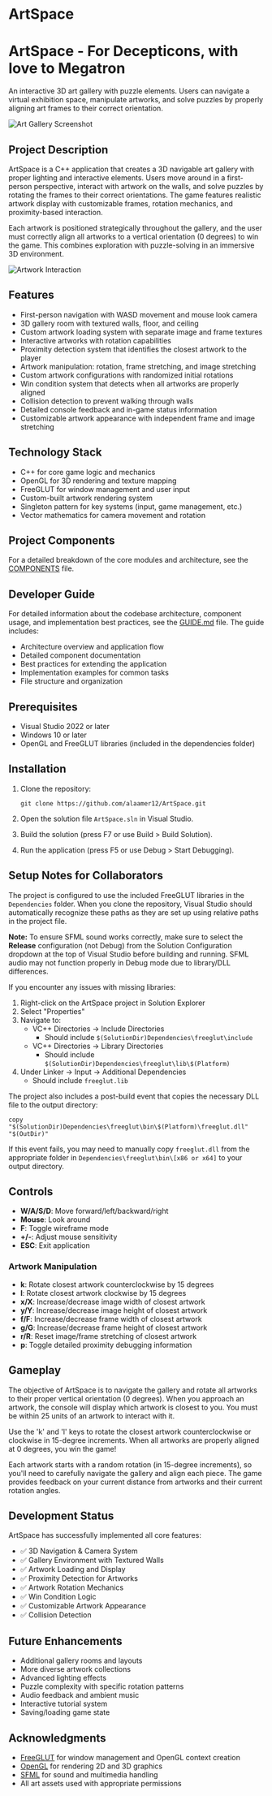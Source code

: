 # ArtSpace

# ArtSpace - For Decepticons, with love to Megatron

An interactive 3D art gallery with puzzle elements. Users can navigate a virtual exhibition space, manipulate artworks, and solve puzzles by properly aligning art frames to their correct orientation.

![Art Gallery Screenshot](https://raw.githubusercontent.com/alaamer12/ArtSpace/main/ArtSpace/assets/pictures/screenshots/screen1.PNG)

## Project Description

ArtSpace is a C++ application that creates a 3D navigable art gallery with proper lighting and interactive elements. Users move around in a first-person perspective, interact with artwork on the walls, and solve puzzles by rotating the frames to their correct orientations. The game features realistic artwork display with customizable frames, rotation mechanics, and proximity-based interaction.

Each artwork is positioned strategically throughout the gallery, and the user must correctly align all artworks to a vertical orientation (0 degrees) to win the game. This combines exploration with puzzle-solving in an immersive 3D environment.

![Artwork Interaction](https://raw.githubusercontent.com/alaamer12/ArtSpace/main/ArtSpace/assets/pictures/screenshots/screen2.PNG)
## Features

- First-person navigation with WASD movement and mouse look camera
- 3D gallery room with textured walls, floor, and ceiling
- Custom artwork loading system with separate image and frame textures
- Interactive artworks with rotation capabilities
- Proximity detection system that identifies the closest artwork to the player
- Artwork manipulation: rotation, frame stretching, and image stretching
- Custom artwork configurations with randomized initial rotations
- Win condition system that detects when all artworks are properly aligned
- Collision detection to prevent walking through walls
- Detailed console feedback and in-game status information
- Customizable artwork appearance with independent frame and image stretching

## Technology Stack

- C++ for core game logic and mechanics
- OpenGL for 3D rendering and texture mapping
- FreeGLUT for window management and user input
- Custom-built artwork rendering system
- Singleton pattern for key systems (input, game management, etc.)
- Vector mathematics for camera movement and rotation

## Project Components

For a detailed breakdown of the core modules and architecture, see the [COMPONENTS](https://raw.githubusercontent.com/alaamer12/ArtSpace/main/COMPONENTS.md) file.

## Developer Guide

For detailed information about the codebase architecture, component usage, and implementation best practices, see the [GUIDE.md](https://raw.githubusercontent.com/alaamer12/ArtSpace/main/GUIDE.md) file. The guide includes:

- Architecture overview and application flow
- Detailed component documentation
- Best practices for extending the application
- Implementation examples for common tasks
- File structure and organization

## Prerequisites

- Visual Studio 2022 or later
- Windows 10 or later
- OpenGL and FreeGLUT libraries (included in the dependencies folder)

## Installation

1. Clone the repository:
   ```
   git clone https://github.com/alaamer12/ArtSpace.git
   ```

2. Open the solution file `ArtSpace.sln` in Visual Studio.

3. Build the solution (press F7 or use Build > Build Solution).

4. Run the application (press F5 or use Debug > Start Debugging).

## Setup Notes for Collaborators

The project is configured to use the included FreeGLUT libraries in the `Dependencies` folder. When you clone the repository, Visual Studio should automatically recognize these paths as they are set up using relative paths in the project file.

**Note:** To ensure SFML sound works correctly, make sure to select the **Release** configuration (not Debug) from the Solution Configuration dropdown at the top of Visual Studio before building and running. SFML audio may not function properly in Debug mode due to library/DLL differences.

If you encounter any issues with missing libraries:

1. Right-click on the ArtSpace project in Solution Explorer
2. Select "Properties"
3. Navigate to:
   - VC++ Directories → Include Directories
     - Should include `$(SolutionDir)Dependencies\freeglut\include`
   - VC++ Directories → Library Directories
     - Should include `$(SolutionDir)Dependencies\freeglut\lib\$(Platform)`
4. Under Linker → Input → Additional Dependencies
   - Should include `freeglut.lib`

The project also includes a post-build event that copies the necessary DLL file to the output directory:
```
copy "$(SolutionDir)Dependencies\freeglut\bin\$(Platform)\freeglut.dll" "$(OutDir)"
```

If this event fails, you may need to manually copy `freeglut.dll` from the appropriate folder in `Dependencies\freeglut\bin\[x86 or x64]` to your output directory.

## Controls

- **W/A/S/D**: Move forward/left/backward/right
- **Mouse**: Look around
- **F**: Toggle wireframe mode
- **+/-**: Adjust mouse sensitivity
- **ESC**: Exit application

### Artwork Manipulation
- **k**: Rotate closest artwork counterclockwise by 15 degrees
- **l**: Rotate closest artwork clockwise by 15 degrees
- **x/X**: Increase/decrease image width of closest artwork
- **y/Y**: Increase/decrease image height of closest artwork
- **f/F**: Increase/decrease frame width of closest artwork
- **g/G**: Increase/decrease frame height of closest artwork
- **r/R**: Reset image/frame stretching of closest artwork
- **p**: Toggle detailed proximity debugging information

## Gameplay

The objective of ArtSpace is to navigate the gallery and rotate all artworks to their proper vertical orientation (0 degrees). When you approach an artwork, the console will display which artwork is closest to you. You must be within 25 units of an artwork to interact with it.

Use the 'k' and 'l' keys to rotate the closest artwork counterclockwise or clockwise in 15-degree increments. When all artworks are properly aligned at 0 degrees, you win the game!

Each artwork starts with a random rotation (in 15-degree increments), so you'll need to carefully navigate the gallery and align each piece. The game provides feedback on your current distance from artworks and their current rotation angles.

## Development Status

ArtSpace has successfully implemented all core features:

- ✅ 3D Navigation & Camera System
- ✅ Gallery Environment with Textured Walls
- ✅ Artwork Loading and Display
- ✅ Proximity Detection for Artworks
- ✅ Artwork Rotation Mechanics
- ✅ Win Condition Logic
- ✅ Customizable Artwork Appearance
- ✅ Collision Detection

## Future Enhancements

- Additional gallery rooms and layouts
- More diverse artwork collections
- Advanced lighting effects
- Puzzle complexity with specific rotation patterns
- Audio feedback and ambient music
- Interactive tutorial system
- Saving/loading game state

## Acknowledgments

- [FreeGLUT](https://www.transmissionzero.co.uk/software/freeglut-devel/) for window management and OpenGL context creation
- [OpenGL](https://www.opengl.org/) for rendering 2D and 3D graphics
- [SFML](https://www.sfml-dev.org/) for sound and multimedia handling
- All art assets used with appropriate permissions
